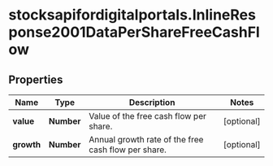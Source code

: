 # stocksapifordigitalportals.InlineResponse2001DataPerShareFreeCashFlow

## Properties

Name | Type | Description | Notes
------------ | ------------- | ------------- | -------------
**value** | **Number** | Value of the free cash flow per share. | [optional] 
**growth** | **Number** | Annual growth rate of the free cash flow per share. | [optional] 



